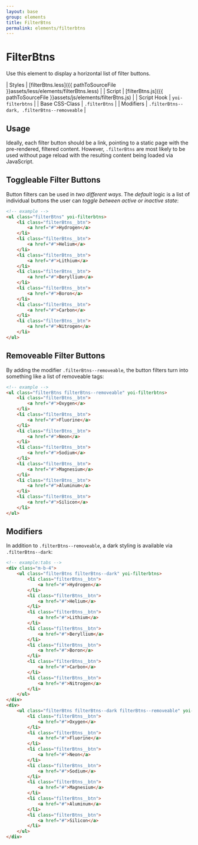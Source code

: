 ```yaml
---
layout: base
group: elements
title: FilterBtns
permalink: elements/filterbtns
---
```


# FilterBtns
Use this element to display a horizontal list of filter buttons.

| Styles         | [filterBtns.less]({{ pathToSourceFile }}assets/less/elements/filterBtns.less) |
| Script         | [filterBtns.js]({{ pathToSourceFile }}assets/js/elements/filterBtns.js)       |
| Script Hook    | `yoi-filterbtns`                                                              |
| Base CSS-Class | `.filterBtns`                                                                 |
| Modifiers      | `.filterBtns--dark, .filterBtns--removeable`                                  |

## Usage

Ideally, each filter button should be a link, pointing to a static page with the pre-rendered, filtered content. However, `.filterBtns` are most likely to be used without page reload with the resulting content being loaded via JavaScript.

## Toggleable Filter Buttons
Button filters can be used in *two different ways*. The *default* logic is a list of individual buttons the user can *toggle between active or inactive state*:

```html
<!-- example -->
<ul class="filterBtns" yoi-filterbtns>
    <li class="filterBtns__btn">
        <a href="#">Hydrogen</a>
    </li>
    <li class="filterBtns__btn">
        <a href="#">Helium</a>
    </li>
    <li class="filterBtns__btn">
        <a href="#">Lithium</a>
    </li>
    <li class="filterBtns__btn">
        <a href="#">Beryllium</a>
    </li>
    <li class="filterBtns__btn">
        <a href="#">Boron</a>
    </li>
    <li class="filterBtns__btn">
        <a href="#">Carbon</a>
    </li>
    <li class="filterBtns__btn">
        <a href="#">Nitrogen</a>
    </li>
</ul>
```

## Removeable Filter Buttons
By adding the modifier `.filterBtns--removeable`, the button filters turn into something like a list of removeable tags:

```html
<!-- example -->
<ul class="filterBtns filterBtns--removeable" yoi-filterbtns>
    <li class="filterBtns__btn">
        <a href="#">Oxygen</a>
    </li>
    <li class="filterBtns__btn">
        <a href="#">Fluorine</a>
    </li>
    <li class="filterBtns__btn">
        <a href="#">Neon</a>
    </li>
    <li class="filterBtns__btn">
        <a href="#">Sodium</a>
    </li>
    <li class="filterBtns__btn">
        <a href="#">Magnesium</a>
    </li>
    <li class="filterBtns__btn">
        <a href="#">Aluminum</a>
    </li>
    <li class="filterBtns__btn">
        <a href="#">Silicon</a>
    </li>
</ul>
```

## Modifiers
In addition to `.filterBtns--removeable`, a dark styling is available via `.filterBtns--dark`:

```html
<!-- example:tabs -->
<div class="m-b-4">
    <ul class="filterBtns filterBtns--dark" yoi-filterbtns>
        <li class="filterBtns__btn">
            <a href="#">Hydrogen</a>
        </li>
        <li class="filterBtns__btn">
            <a href="#">Helium</a>
        </li>
        <li class="filterBtns__btn">
            <a href="#">Lithium</a>
        </li>
        <li class="filterBtns__btn">
            <a href="#">Beryllium</a>
        </li>
        <li class="filterBtns__btn">
            <a href="#">Boron</a>
        </li>
        <li class="filterBtns__btn">
            <a href="#">Carbon</a>
        </li>
        <li class="filterBtns__btn">
            <a href="#">Nitrogen</a>
        </li>
    </ul>
</div>
<div>
    <ul class="filterBtns filterBtns--dark filterBtns--removeable" yoi-filterbtns>
        <li class="filterBtns__btn">
            <a href="#">Oxygen</a>
        </li>
        <li class="filterBtns__btn">
            <a href="#">Fluorine</a>
        </li>
        <li class="filterBtns__btn">
            <a href="#">Neon</a>
        </li>
        <li class="filterBtns__btn">
            <a href="#">Sodium</a>
        </li>
        <li class="filterBtns__btn">
            <a href="#">Magnesium</a>
        </li>
        <li class="filterBtns__btn">
            <a href="#">Aluminum</a>
        </li>
        <li class="filterBtns__btn">
            <a href="#">Silicon</a>
        </li>
    </ul>
</div>
```